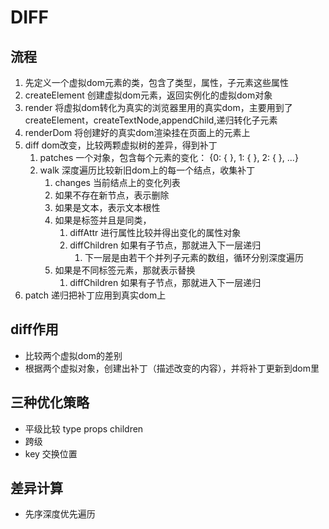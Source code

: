 # DIFF

## 流程

1. 先定义一个虚拟dom元素的类，包含了类型，属性，子元素这些属性
2. createElement 创建虚拟dom元素，返回实例化的虚拟dom对象
3. render 将虚拟dom转化为真实的浏览器里用的真实dom，主要用到了createElement，createTextNode,appendChild,递归转化子元素
4. renderDom 将创建好的真实dom渲染挂在页面上的元素上
5. diff dom改变，比较两颗虚拟树的差异，得到补丁
   1. patches 一个对象，包含每个元素的变化： {0: { }, 1: { }, 2: { }, ...}
   2. walk 深度遍历比较新旧dom上的每一个结点，收集补丁
      1. changes 当前结点上的变化列表
      2. 如果不存在新节点，表示删除
      3. 如果是文本，表示文本根性
      4. 如果是标签并且是同类，
         1. diffAttr 进行属性比较并得出变化的属性对象
         2. diffChildren 如果有子节点，那就进入下一层递归
            1. 下一层是由若干个并列子元素的数组，循环分别深度遍历
      5. 如果是不同标签元素，那就表示替换
         1. diffChildren 如果有子节点，那就进入下一层递归
6. patch 递归把补丁应用到真实dom上

## diff作用

- 比较两个虚拟dom的差别
- 根据两个虚拟对象，创建出补丁（描述改变的内容），并将补丁更新到dom里

## 三种优化策略

- 平级比较 type props children
- 跨级
- key 交换位置

## 差异计算

- 先序深度优先遍历
